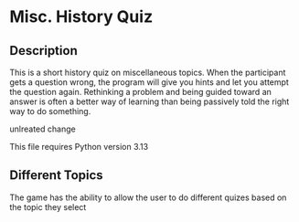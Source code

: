 # Misc. History Quiz

## **Description**

This is a short history quiz on miscellaneous topics. When the participant gets a question wrong, the program will give you hints and let you attempt the question again.
Rethinking a problem and being guided toward an answer is often a better way of learning than being passively told the right way to do something.

unlreated change

This file requires Python version 3.13

## **Different Topics**
The game has the ability to allow the user to do different quizes based on the topic they select
